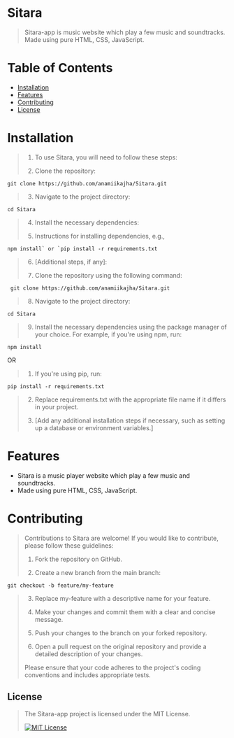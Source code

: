 # Sitara
> Sitara-app is music website which play a few music and soundtracks. Made using pure HTML, CSS, JavaScript.
>
# Table of Contents
- [Installation](#installation)
- [Features](#features)
- [Contributing](#contributing)
- [License](#license)

# Installation
>
> 1. To use Sitara, you will need to follow these steps:
>
> 2. Clone the repository:
> 
 ```
git clone https://github.com/anamiikajha/Sitara.git
```
> 3. Navigate to the project directory:
 ```
 cd Sitara
```

> 4. Install the necessary dependencies:
>    
> 5. Instructions for installing dependencies, e.g.,
 ```
npm install` or `pip install -r requirements.txt
```
> 6. [Additional steps, if any]:
>
> 7. Clone the repository using the following command:
>
```bash:
 git clone https://github.com/anamiikajha/Sitara.git
```
> 8. Navigate to the project directory:
```bash:
cd Sitara
```
> 9. Install the necessary dependencies using the package manager of your choice. For example, if you're using npm, run:
```
npm install
```
OR
> 1. If you're using pip, run:
```
pip install -r requirements.txt
```
> 2. Replace requirements.txt with the appropriate file name if it differs in your project.
>
> 3. [Add any additional installation steps if necessary, such as setting up a database or environment variables.]
>
# Features
- Sitara is a music player website which play a few music and soundtracks.
- Made using pure HTML, CSS, JavaScript.
>
# Contributing
>
> Contributions to Sitara are welcome! If you would like to contribute, please follow these guidelines:
>
> 1. Fork the repository on GitHub.
> 
> 2. Create a new branch from the main branch:
```bash:
git checkout -b feature/my-feature
```
> 3. Replace my-feature with a descriptive name for your feature.
>
> 4. Make your changes and commit them with a clear and concise message.
>
> 5. Push your changes to the branch on your forked repository.
>
> 6. Open a pull request on the original repository and provide a detailed description of your changes.
> 
> Please ensure that your code adheres to the project's coding conventions and includes appropriate tests.

## License 
> The Sitara-app project is licensed under the MIT License.
> 
> [![MIT License](https://img.shields.io/badge/license-MIT-blue)](https://github.com/anamiikajha/Sitara/blob/main/LICENSE)
